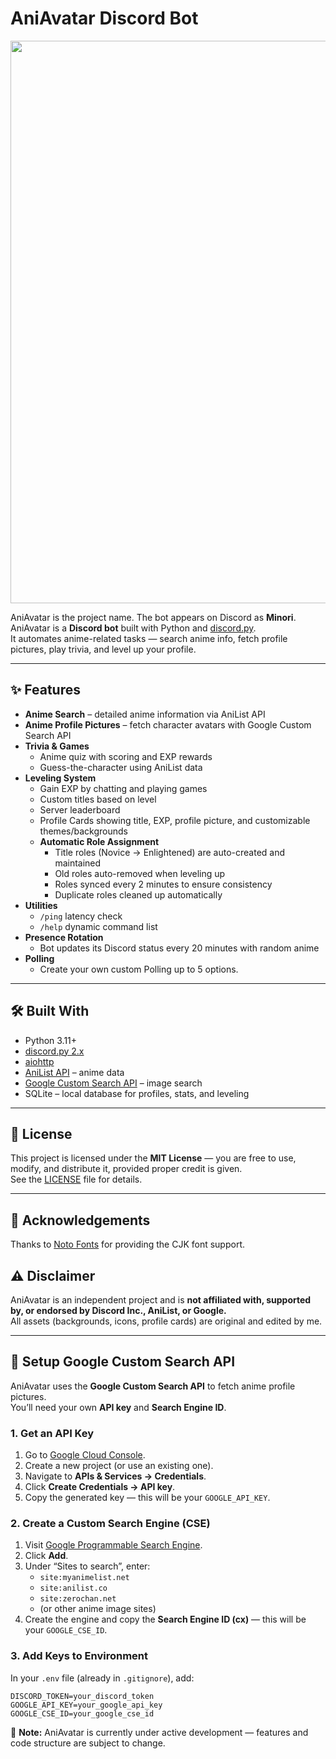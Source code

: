 # AniAvatar Discord Bot  

<img src="assets/MinoriBG.png" width="1000" height ="900">  

AniAvatar is the project name. The bot appears on Discord as **Minori**.<br>
AniAvatar is a **Discord bot** built with Python and [discord.py](https://discordpy.readthedocs.io/).  
It automates anime-related tasks — search anime info, fetch profile pictures, play trivia, and level up your profile.  

---

## ✨ Features
- **Anime Search** – detailed anime information via AniList API  
- **Anime Profile Pictures** – fetch character avatars with Google Custom Search API  
- **Trivia & Games**
  - Anime quiz with scoring and EXP rewards  
  - Guess-the-character using AniList data  
- **Leveling System**
  - Gain EXP by chatting and playing games  
  - Custom titles based on level  
  - Server leaderboard
  - Profile Cards showing title, EXP, profile picture, and customizable themes/backgrounds
  - **Automatic Role Assignment**
    - Title roles (Novice → Enlightened) are auto-created and maintained
    - Old roles auto-removed when leveling up
    - Roles synced every 2 minutes to ensure consistency
    - Duplicate roles cleaned up automatically
- **Utilities**
  - `/ping` latency check  
  - `/help` dynamic command list  
- **Presence Rotation**
  - Bot updates its Discord status every 20 minutes with random anime
- **Polling**
  - Create your own custom Polling up to 5 options.


---

## 🛠 Built With
- Python 3.11+  
- [discord.py 2.x](https://pypi.org/project/discord.py/)  
- [aiohttp](https://docs.aiohttp.org/)  
- [AniList API](https://anilist.co/graphiql) – anime data  
- [Google Custom Search API](https://developers.google.com/custom-search) – image search  
- SQLite – local database for profiles, stats, and leveling  

---

## 📜 License  
This project is licensed under the **MIT License** — you are free to use, modify, and distribute it, provided proper credit is given.  
See the [LICENSE](LICENSE) file for details.  

---

## 🙌 Acknowledgements
Thanks to [Noto Fonts](https://github.com/notofonts/noto-cjk/releases) for providing the CJK font support.

## ⚠️ Disclaimer  
AniAvatar is an independent project and is **not affiliated with, supported by, or endorsed by Discord Inc., AniList, or Google.**  
All assets (backgrounds, icons, profile cards) are original and edited by me.  

---

## 🔑 Setup Google Custom Search API  

AniAvatar uses the **Google Custom Search API** to fetch anime profile pictures.  
You’ll need your own **API key** and **Search Engine ID**.  

### 1. Get an API Key  
1. Go to [Google Cloud Console](https://console.cloud.google.com/).  
2. Create a new project (or use an existing one).  
3. Navigate to **APIs & Services → Credentials**.  
4. Click **Create Credentials → API key**.  
5. Copy the generated key — this will be your `GOOGLE_API_KEY`.  

### 2. Create a Custom Search Engine (CSE)  
1. Visit [Google Programmable Search Engine](https://programmablesearchengine.google.com/).  
2. Click **Add**.  
3. Under “Sites to search”, enter:  
   - `site:myanimelist.net`  
   - `site:anilist.co`  
   - `site:zerochan.net`  
   - (or other anime image sites)  
4. Create the engine and copy the **Search Engine ID (cx)** — this will be your `GOOGLE_CSE_ID`.  

### 3. Add Keys to Environment  
In your `.env` file (already in `.gitignore`), add:  
```env
DISCORD_TOKEN=your_discord_token
GOOGLE_API_KEY=your_google_api_key
GOOGLE_CSE_ID=your_google_cse_id
```

🚧 **Note:** AniAvatar is currently under active development — features and code structure are subject to change.
